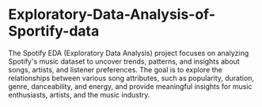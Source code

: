 # Exploratory-Data-Analysis-of-Sportify-data

The Spotify EDA (Exploratory Data Analysis) project focuses on analyzing Spotify's music dataset to uncover trends, patterns, and insights about songs, artists, and listener preferences. The goal is to explore the relationships between various song attributes, such as popularity, duration, genre, danceability, and energy, and provide meaningful insights for music enthusiasts, artists, and the music industry.
